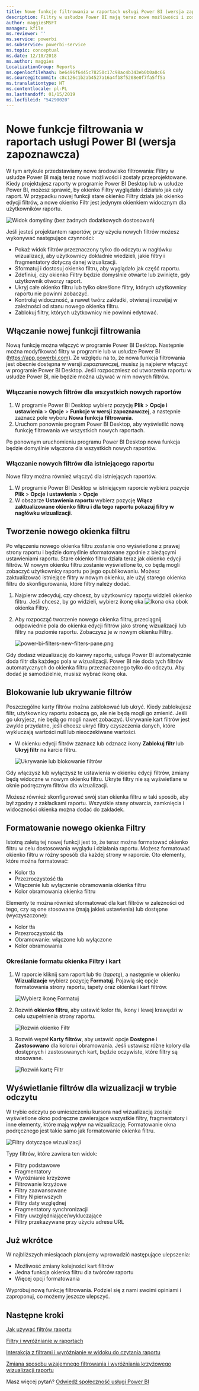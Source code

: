 ```yaml
---
title: Nowe funkcje filtrowania w raportach usługi Power BI (wersja zapoznawcza)
description: Filtry w usłudze Power BI mają teraz nowe możliwości i zostały przeprojektowane.
author: maggiesMSFT
manager: kfile
ms.reviewer: ''
ms.service: powerbi
ms.subservice: powerbi-service
ms.topic: conceptual
ms.date: 12/10/2018
ms.author: maggies
LocalizationGroup: Reports
ms.openlocfilehash: be6496f6445c78250c17c98ac4b343eb0b0a0c66
ms.sourcegitcommit: c8c126c1b2ab4527a16a4fb8f5208e0f7fa5ff5a
ms.translationtype: HT
ms.contentlocale: pl-PL
ms.lasthandoff: 01/15/2019
ms.locfileid: "54290020"
---
```

# <a name="the-new-filter-experience-in-power-bi-reports-preview"></a>Nowe funkcje filtrowania w raportach usługi Power BI (wersja zapoznawcza)

W tym artykule przedstawiamy nowe środowisko filtrowania: Filtry w usłudze Power BI mają teraz nowe możliwości i zostały przeprojektowane. Kiedy projektujesz raporty w programie Power BI Desktop lub w usłudze Power BI, możesz sprawić, by okienko Filtry wyglądało i działało jak cały raport. W przypadku nowej funkcji stare okienko Filtry działa jak okienko edycji filtrów, a nowe okienko Filtr jest jedynym okienkiem widocznym dla użytkowników raportu. 
 
![Widok domyślny (bez żadnych dodatkowych dostosowań)](media/power-bi-report-filter-preview/power-bi-filter-reading.png)

Jeśli jesteś projektantem raportów, przy użyciu nowych filtrów możesz wykonywać następujące czynności:

- Pokaż widok filtrów przeznaczony tylko do odczytu w nagłówku wizualizacji, aby użytkownicy dokładnie wiedzieli, jakie filtry i fragmentatory dotyczą danej wizualizacji.
- Sformatuj i dostosuj okienko filtru, aby wyglądało jak część raportu.
- Zdefiniuj, czy okienko Filtry będzie domyślnie otwarte lub zwinięte, gdy użytkownik otworzy raport.
- Ukryj całe okienko filtru lub tylko określone filtry, których użytkownicy raportu nie powinni zobaczyć.
- Kontroluj widoczność, a nawet twórz zakładki, otwieraj i rozwijaj w zależności od stanu nowego okienka filtru.
- Zablokuj filtry, których użytkownicy nie powinni edytować.

## <a name="turn-on-the-new-filter-experience"></a>Włączanie nowej funkcji filtrowania 

Nową funkcję można włączyć w programie Power BI Desktop. Następnie można modyfikować filtry w programie lub w usłudze Power BI (https://app.powerbi.com). Ze względu na to, że nowa funkcja filtrowania jest obecnie dostępna w wersji zapoznawczej, musisz ją najpierw włączyć w programie Power BI Desktop. Jeśli rozpoczniesz od utworzenia raportu w usłudze Power BI, nie będzie można używać w nim nowych filtrów.

### <a name="turn-on-new-filters-for-all-new-reports"></a>Włączanie nowych filtrów dla wszystkich nowych raportów

1. W programie Power BI Desktop wybierz pozycję **Plik** > **Opcje i ustawienia** > **Opcje** > **Funkcje w wersji zapoznawczej**, a następnie zaznacz pole wyboru **Nowa funkcja filtrowania**. 
2. Uruchom ponownie program Power BI Desktop, aby wyświetlić nową funkcję filtrowania we wszystkich nowych raportach.

Po ponownym uruchomieniu programu Power BI Desktop nowa funkcja będzie domyślnie włączona dla wszystkich nowych raportów.  

### <a name="turn-on-new-filters-for-an-existing-report"></a>Włączanie nowych filtrów dla istniejącego raportu

Nowe filtry można również włączyć dla istniejących raportów.

1. W programie Power BI Desktop w istniejącym raporcie wybierz pozycje **Plik** > **Opcje i ustawienia** > **Opcje**
2. W obszarze **Ustawienia raportu** wybierz pozycję **Włącz zaktualizowane okienko filtru i dla tego raportu pokazuj filtry w nagłówku wizualizacji**.

## <a name="build-the-new-filter-pane"></a>Tworzenie nowego okienka filtru

Po włączeniu nowego okienka filtru zostanie ono wyświetlone z prawej strony raportu i będzie domyślnie sformatowane zgodnie z bieżącymi ustawieniami raportu. Stare okienko filtru działa teraz jak okienko edycji filtrów. W nowym okienku filtru zostanie wyświetlone to, co będą mogli zobaczyć użytkownicy raportu po jego opublikowaniu. Możesz zaktualizować istniejące filtry w nowym okienku, ale użyj starego okienka filtru do skonfigurowania, które filtry należy dodać.

1. Najpierw zdecyduj, czy chcesz, by użytkownicy raportu widzieli okienko filtru. Jeśli chcesz, by go widzieli, wybierz ikonę oka ![Ikona oka](media/power-bi-report-filter-preview/power-bi-filter-off-eye-icon.png) obok okienka Filtry.

2. Aby rozpocząć tworzenie nowego okienka filtru, przeciągnij odpowiednie pola do okienka edycji filtrów jako stronę wizualizacji lub filtry na poziomie raportu. Zobaczysz je w nowym okienku Filtry.

    ![power-bi-filters-new-filters-pane.png](media/power-bi-report-filter-preview/power-bi-filters-new-filters-pane.png)

Gdy dodasz wizualizację do kanwy raportu, usługa Power BI automatycznie doda filtr dla każdego pola w wizualizacji. Power BI nie doda tych filtrów automatycznych do okienka filtru przeznaczonego tylko do odczytu. Aby dodać je samodzielnie, musisz wybrać ikonę oka.

 
## <a name="lock-or-hide-filters"></a>Blokowanie lub ukrywanie filtrów

Poszczególne karty filtrów można zablokować lub ukryć. Kiedy zablokujesz filtr, użytkownicy raportu zobaczą go, ale nie będą mogli go zmienić. Jeśli go ukryjesz, nie będą go mogli nawet zobaczyć. Ukrywanie kart filtrów jest zwykle przydatne, jeśli chcesz ukryć filtry czyszczenia danych, które wykluczają wartości null lub nieoczekiwane wartości. 

- W okienku edycji filtrów zaznacz lub odznacz ikony **Zablokuj filtr** lub **Ukryj filtr** na karcie filtru.

   ![Ukrywanie lub blokowanie filtrów](media/power-bi-report-filter-preview/power-bi-filter-hide-lock.gif)

Gdy włączysz lub wyłączysz te ustawienia w okienku edycji filtrów, zmiany będą widoczne w nowym okienku filtru. Ukryte filtry nie są wyświetlane w oknie podręcznym filtrów dla wizualizacji.

Możesz również skonfigurować swój stan okienka filtru w taki sposób, aby był zgodny z zakładkami raportu. Wszystkie stany otwarcia, zamknięcia i widoczności okienka można dodać do zakładek.
 
## <a name="format-the-new-filters-pane"></a>Formatowanie nowego okienka Filtry

Istotną zaletą tej nowej funkcji jest to, że teraz można formatować okienko filtru w celu dostosowania wyglądu i działania raportu. Możesz formatować okienko filtru w różny sposób dla każdej strony w raporcie. Oto elementy, które można formatować: 

- Kolor tła
- Przezroczystość tła
- Włączenie lub wyłączenie obramowania okienka filtru
- Kolor obramowania okienka filtru

Elementy te można również sformatować dla kart filtrów w zależności od tego, czy są one stosowane (mają jakieś ustawienia) lub dostępne (wyczyszczone): 

- Kolor tła
- Przezroczystość tła
- Obramowanie: włączone lub wyłączone
- Kolor obramowania

### <a name="set-the-format-for-the-filters-pane-and-cards"></a>Określanie formatu okienka Filtry i kart

1. W raporcie kliknij sam raport lub tło (*tapetę*), a następnie w okienku **Wizualizacje** wybierz pozycję **Formatuj**. 
    Pojawią się opcje formatowania strony raportu, tapety oraz okienka i kart filtrów.

    ![Wybierz ikonę Formatuj](media/power-bi-report-filter-preview/power-bi-filter-format.png)    

1. Rozwiń **okienko filtru**, aby ustawić kolor tła, ikony i lewej krawędzi w celu uzupełnienia strony raportu.

    ![Rozwiń okienko Filtr](media/power-bi-report-filter-preview/power-bi-filter-format-pane.png)

1. Rozwiń węzeł **Karty filtrów**, aby ustawić opcje **Dostępne** i **Zastosowano** dla koloru i obramowania. Jeśli ustawisz różne kolory dla dostępnych i zastosowanych kart, będzie oczywiste, które filtry są stosowane. 
  
    ![Rozwiń kartę Filtr](media/power-bi-report-filter-preview/power-bi-filter-format-card.png)

## <a name="view-filters-for-a-visual-in-reading-mode"></a>Wyświetlanie filtrów dla wizualizacji w trybie odczytu

W trybie odczytu po umieszczeniu kursora nad wizualizacją zostaje wyświetlone okno podręczne zawierające wszystkie filtry, fragmentatory i inne elementy, które mają wpływ na wizualizację. Formatowanie okna podręcznego jest takie samo jak formatowanie okienka filtru. 

![Filtry dotyczące wizualizacji](media/power-bi-report-filter-preview/power-bi-filter-per-visual.png)

Typy filtrów, które zawiera ten widok: 
- Filtry podstawowe
- Fragmentatory
- Wyróżnianie krzyżowe 
- Filtrowanie krzyżowe
- Filtry zaawansowane
- Filtry N pierwszych
- Filtry daty względnej
- Fragmentatory synchronizacji
- Filtry uwzględniające/wykluczające
- Filtry przekazywane przy użyciu adresu URL

## <a name="coming-soon"></a>Już wkrótce

W najbliższych miesiącach planujemy wprowadzić następujące ulepszenia:
- Możliwość zmiany kolejności kart filtrów
- Jedna funkcja okienka filtru dla twórców raportu 
- Więcej opcji formatowania

Wypróbuj nową funkcję filtrowania. Podziel się z nami swoimi opiniami i zaproponuj, co możemy jeszcze ulepszyć. 

## <a name="next-steps"></a>Następne kroki
[Jak używać filtrów raportu](consumer/end-user-report-filter.md)

[Filtry i wyróżnianie w raportach](power-bi-reports-filters-and-highlighting.md)

[Interakcja z filtrami i wyróżnianie w widoku do czytania raportu](consumer/end-user-reading-view.md)

[Zmiana sposobu wzajemnego filtrowania i wyróżniania krzyżowego wizualizacji raportu](consumer/end-user-interactions.md)

Masz więcej pytań? [Odwiedź społeczność usługi Power BI](http://community.powerbi.com/)

